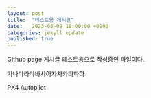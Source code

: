 ```yaml
---
layout: post
title:  "테스트용 게시글"
date:   2023-05-09 18:00:00 +0900
categories: jekyll update
published: true
---
```


Github page 게시글 테스트용으로 작성중인 파일이다.

가나다라마바사아자차카타파하

PX4 Autopilot
